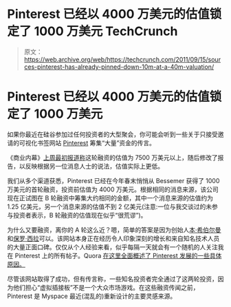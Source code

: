 # Pinterest 已经以 4000 万美元的估值锁定了 1000 万美元 TechCrunch

> 原文：<https://web.archive.org/web/https://techcrunch.com/2011/09/15/sources-pinterest-has-already-pinned-down-10m-at-a-40m-valuation/>

# Pinterest 已经以 4000 万美元的估值锁定了 1000 万美元

如果你最近在硅谷参加过任何投资者的大型聚会，你可能会听到一些关于只接受邀请的可视化书签网站 [Pinterest](https://web.archive.org/web/20230205011037/http://www.pinterest.com/) 筹集“大量”资金的传言。

《商业内幕》[上周最初报道称](https://web.archive.org/web/20230205011037/http://www.businessinsider.com/pinterest-raises-a-huge-round-at-a-75-million-valuation-2011-9?op=1)这轮融资的估值为 7500 万美元以上，随后修改了报告，以反映根据另一位消息人士的说法，估值实际上更低。

我们从多个渠道获悉，Pinterest 已经在今年春末悄悄从 Bessemer 获得了 1000 万美元的首轮融资，投资前估值为 4000 万美元。根据相同的消息来源，该公司现在正试图在 B 轮融资中筹集大约相同的金额，其中一个消息来源的估值约为 1.25 亿美元，另一个消息来源的估值不到 2 亿美元(注意:一位与我交谈过的未参与投资者表示，B 轮融资的估值现在似乎“很荒谬”)。

为什么又要融资，离你的 A 轮这么近？嗯，简单的答案是因为创始人[本·希伯尔曼](https://web.archive.org/web/20230205011037/http://www.crunchbase.com/person/ben-silbermann)和[保罗·西拉](https://web.archive.org/web/20230205011037/http://www.crunchbase.com/person/paul-sciarra "Paul Sciarra")可以。该网站本身正在经历令人印象深刻的增长和来自知名技术人员的大量正面口碑。仅仅从个人经验来看，似乎每隔一天就会有一个随机的人关注我在 Pinterest 上的所有帖子。Quora [在这里全面概述了 Pinterest 发展的一些具体原因。](https://web.archive.org/web/20230205011037/http://www.quora.com/What-is-driving-the-rapid-growth-in-daily-and-monthly-active-users-of-Pinterest/answer/Semil-Shah)

尽管该网站取得了成功，但有传言称，一些知名投资者完全通过了这两轮投资，因为他们担心“虚拟插接板”不是一个大众市场游戏。在这些融资传闻之前，Pinterest 是 Myspace 最近(混乱的)重新设计的主要灵感来源。